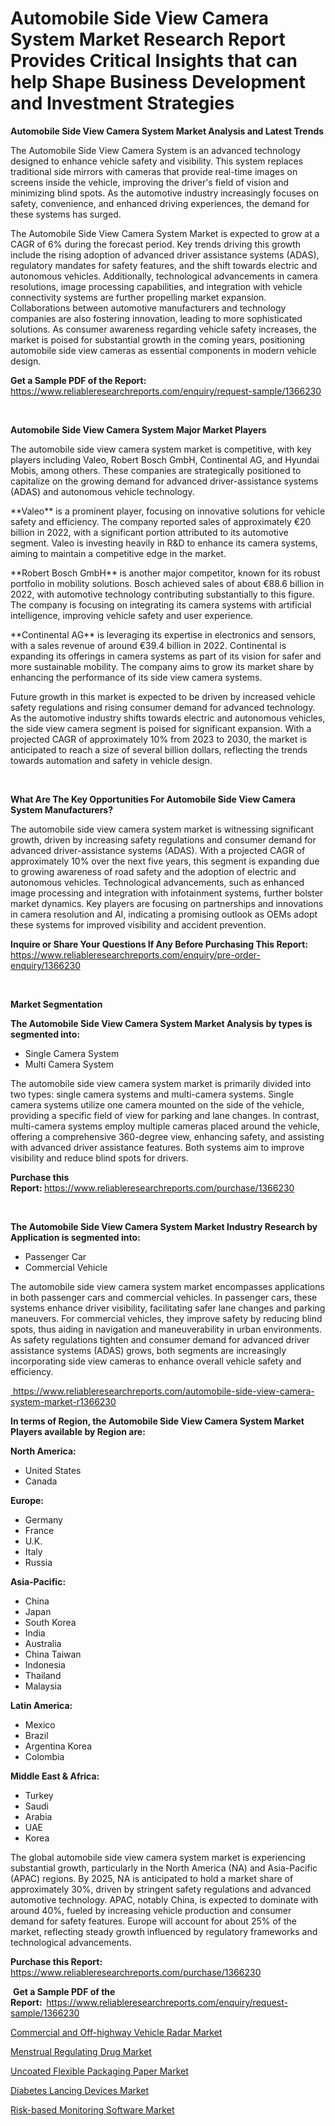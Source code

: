 <p><h1>Automobile Side View Camera System Market Research Report Provides Critical Insights that can help Shape Business Development and Investment Strategies</h1></p><p><strong>Automobile Side View Camera System Market Analysis and Latest Trends</strong></p>
<p><p>The Automobile Side View Camera System is an advanced technology designed to enhance vehicle safety and visibility. This system replaces traditional side mirrors with cameras that provide real-time images on screens inside the vehicle, improving the driver's field of vision and minimizing blind spots. As the automotive industry increasingly focuses on safety, convenience, and enhanced driving experiences, the demand for these systems has surged.</p><p>The Automobile Side View Camera System Market is expected to grow at a CAGR of 6% during the forecast period. Key trends driving this growth include the rising adoption of advanced driver assistance systems (ADAS), regulatory mandates for safety features, and the shift towards electric and autonomous vehicles. Additionally, technological advancements in camera resolutions, image processing capabilities, and integration with vehicle connectivity systems are further propelling market expansion. Collaborations between automotive manufacturers and technology companies are also fostering innovation, leading to more sophisticated solutions. As consumer awareness regarding vehicle safety increases, the market is poised for substantial growth in the coming years, positioning automobile side view cameras as essential components in modern vehicle design.</p></p>
<p><strong>Get a Sample PDF of the Report:&nbsp;</strong> <a href="https://www.reliableresearchreports.com/enquiry/request-sample/1366230?utm_campaign=11&utm_medium=2&utm_source=Github&utm_content=ia&utm_term=06122024&utm_id=automobile-side-view-camera-system">https://www.reliableresearchreports.com/enquiry/request-sample/1366230</a></p>
<p>&nbsp;</p>
<p><strong>Automobile Side View Camera System Major Market Players</strong></p>
<p><p>The automobile side view camera system market is competitive, with key players including Valeo, Robert Bosch GmbH, Continental AG, and Hyundai Mobis, among others. These companies are strategically positioned to capitalize on the growing demand for advanced driver-assistance systems (ADAS) and autonomous vehicle technology.</p><p>**Valeo** is a prominent player, focusing on innovative solutions for vehicle safety and efficiency. The company reported sales of approximately €20 billion in 2022, with a significant portion attributed to its automotive segment. Valeo is investing heavily in R&D to enhance its camera systems, aiming to maintain a competitive edge in the market.</p><p>**Robert Bosch GmbH** is another major competitor, known for its robust portfolio in mobility solutions. Bosch achieved sales of about €88.6 billion in 2022, with automotive technology contributing substantially to this figure. The company is focusing on integrating its camera systems with artificial intelligence, improving vehicle safety and user experience.</p><p>**Continental AG** is leveraging its expertise in electronics and sensors, with a sales revenue of around €39.4 billion in 2022. Continental is expanding its offerings in camera systems as part of its vision for safer and more sustainable mobility. The company aims to grow its market share by enhancing the performance of its side view camera systems.</p><p>Future growth in this market is expected to be driven by increased vehicle safety regulations and rising consumer demand for advanced technology. As the automotive industry shifts towards electric and autonomous vehicles, the side view camera segment is poised for significant expansion. With a projected CAGR of approximately 10% from 2023 to 2030, the market is anticipated to reach a size of several billion dollars, reflecting the trends towards automation and safety in vehicle design.</p></p>
<p>&nbsp;</p>
<p><strong>What Are The Key Opportunities For Automobile Side View Camera System Manufacturers?</strong></p>
<p><p>The automobile side view camera system market is witnessing significant growth, driven by increasing safety regulations and consumer demand for advanced driver-assistance systems (ADAS). With a projected CAGR of approximately 10% over the next five years, this segment is expanding due to growing awareness of road safety and the adoption of electric and autonomous vehicles. Technological advancements, such as enhanced image processing and integration with infotainment systems, further bolster market dynamics. Key players are focusing on partnerships and innovations in camera resolution and AI, indicating a promising outlook as OEMs adopt these systems for improved visibility and accident prevention.</p></p>
<p><strong>Inquire or Share Your Questions If Any Before Purchasing This Report:</strong> <a href="https://www.reliableresearchreports.com/enquiry/pre-order-enquiry/1366230?utm_campaign=11&utm_medium=2&utm_source=Github&utm_content=ia&utm_term=06122024&utm_id=automobile-side-view-camera-system">https://www.reliableresearchreports.com/enquiry/pre-order-enquiry/1366230</a></p>
<p>&nbsp;</p>
<p><strong>Market Segmentation</strong></p>
<p><strong>The Automobile Side View Camera System Market Analysis by types is segmented into:</strong></p>
<p><ul><li>Single Camera System</li><li>Multi Camera System</li></ul></p>
<p><p>The automobile side view camera system market is primarily divided into two types: single camera systems and multi-camera systems. Single camera systems utilize one camera mounted on the side of the vehicle, providing a specific field of view for parking and lane changes. In contrast, multi-camera systems employ multiple cameras placed around the vehicle, offering a comprehensive 360-degree view, enhancing safety, and assisting with advanced driver assistance features. Both systems aim to improve visibility and reduce blind spots for drivers.</p></p>
<p><strong>Purchase this Report:&nbsp;</strong><a href="https://www.reliableresearchreports.com/purchase/1366230?utm_campaign=11&utm_medium=2&utm_source=Github&utm_content=ia&utm_term=06122024&utm_id=automobile-side-view-camera-system">https://www.reliableresearchreports.com/purchase/1366230</a></p>
<p>&nbsp;</p>
<p><strong>The Automobile Side View Camera System Market Industry Research by Application is segmented into:</strong></p>
<p><ul><li>Passenger Car</li><li>Commercial Vehicle</li></ul></p>
<p><p>The automobile side view camera system market encompasses applications in both passenger cars and commercial vehicles. In passenger cars, these systems enhance driver visibility, facilitating safer lane changes and parking maneuvers. For commercial vehicles, they improve safety by reducing blind spots, thus aiding in navigation and maneuverability in urban environments. As safety regulations tighten and consumer demand for advanced driver assistance systems (ADAS) grows, both segments are increasingly incorporating side view cameras to enhance overall vehicle safety and efficiency.</p></p>
<p><a href="https://www.reliableresearchreports.com/automobile-side-view-camera-system-market-r1366230?utm_campaign=11&utm_medium=2&utm_source=Github&utm_content=ia&utm_term=06122024&utm_id=automobile-side-view-camera-system">&nbsp;https://www.reliableresearchreports.com/automobile-side-view-camera-system-market-r1366230</a></p>
<p><strong>In terms of Region, the Automobile Side View Camera System Market Players available by Region are:</strong></p>
<p>
    <p> <strong> North America: </strong>
        <ul>
            <li>United States</li>
            <li>Canada</li>
        </ul>
        </p> 
    <p> <strong> Europe: </strong>
        <ul>
            <li>Germany</li>
            <li>France</li>
            <li>U.K.</li>
            <li>Italy</li>
            <li>Russia</li>
        </ul>
        </p> 
    <p> <strong> Asia-Pacific: </strong>
        <ul>
            <li>China</li>
            <li>Japan</li>
            <li>South Korea</li>
            <li>India</li>
            <li>Australia</li>
            <li>China Taiwan</li>
            <li>Indonesia</li>
            <li>Thailand</li>
            <li>Malaysia</li>
        </ul>
        </p> 
    <p> <strong> Latin America: </strong>
        <ul>
            <li>Mexico</li>
            <li>Brazil</li>
            <li>Argentina Korea</li>
            <li>Colombia</li>
        </ul>
        </p> 
    <p> <strong> Middle East & Africa: </strong>
        <ul>
            <li>Turkey</li>
            <li>Saudi</li>
            <li>Arabia</li>
            <li>UAE</li>
            <li>Korea</li>
        </ul>
    </p>
    </p>
<p><p>The global automobile side view camera system market is experiencing substantial growth, particularly in the North America (NA) and Asia-Pacific (APAC) regions. By 2025, NA is anticipated to hold a market share of approximately 30%, driven by stringent safety regulations and advanced automotive technology. APAC, notably China, is expected to dominate with around 40%, fueled by increasing vehicle production and consumer demand for safety features. Europe will account for about 25% of the market, reflecting steady growth influenced by regulatory frameworks and technological advancements.</p></p>
<p><strong>Purchase this Report: </strong><a href="https://www.reliableresearchreports.com/purchase/1366230?utm_campaign=11&utm_medium=2&utm_source=Github&utm_content=ia&utm_term=06122024&utm_id=automobile-side-view-camera-system">https://www.reliableresearchreports.com/purchase/1366230</a></p>
<p>&nbsp;<strong>Get a Sample PDF of the Report:&nbsp;&nbsp;</strong><a href="https://www.reliableresearchreports.com/enquiry/request-sample/1366230?utm_campaign=11&utm_medium=2&utm_source=Github&utm_content=ia&utm_term=06122024&utm_id=automobile-side-view-camera-system">https://www.reliableresearchreports.com/enquiry/request-sample/1366230</a></p>
<p><strong></strong></p>
<p><p><a href="https://github.com/ygfu6u/Market-Research-Report-List-1/blob/main/commercial-and-off-highway-vehicle-radar-market.md?utm_campaign=11&utm_medium=2&utm_source=Github&utm_content=ia&utm_term=06122024&utm_id=automobile-side-view-camera-system">Commercial and Off-highway Vehicle Radar Market</a></p><p><a href="https://issuu.com/reportprime-2/docs/menstrual-regulating-drug-market-size-2030.pptx?utm_campaign=11&utm_medium=2&utm_source=Github&utm_content=ia&utm_term=06122024&utm_id=automobile-side-view-camera-system">Menstrual Regulating Drug Market</a></p><p><a href="https://issuu.com/reportprime-2/docs/uncoated-flexible-packaging-paper-market-size-2030?utm_campaign=11&utm_medium=2&utm_source=Github&utm_content=ia&utm_term=06122024&utm_id=automobile-side-view-camera-system">Uncoated Flexible Packaging Paper Market</a></p><p><a href="https://www.linkedin.com/pulse/global-diabetes-lancing-devices-market-analysis-2024-2031-average-sdfie?utm_campaign=11&utm_medium=2&utm_source=Github&utm_content=ia&utm_term=06122024&utm_id=automobile-side-view-camera-system">Diabetes Lancing Devices Market</a></p><p><a href="https://github.com/mahnoor2003/Market-Research-Report-List-6/blob/main/risk-based-monitoring-software-market.md?utm_campaign=11&utm_medium=2&utm_source=Github&utm_content=ia&utm_term=06122024&utm_id=automobile-side-view-camera-system">Risk-based Monitoring Software Market</a></p></p>